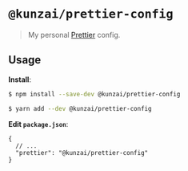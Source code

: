 # `@kunzai/prettier-config`

> My personal [Prettier](https://prettier.io) config.

## Usage

**Install**:
```bash
$ npm install --save-dev @kunzai/prettier-config
```

```bash
$ yarn add --dev @kunzai/prettier-config
```

**Edit `package.json`**:

```jsonc
{
  // ...
  "prettier": "@kunzai/prettier-config"
}
```
